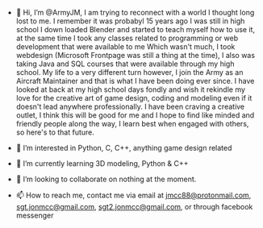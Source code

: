 - 👋 Hi, I’m @ArmyJM, I am trying to reconnect with a world I thought long lost to me. I remember it was probabyl 15 years ago I was still in high school
I down loaded Blender and started to teach myself how to use it, at the same time I took any classes related to programming or web development that were available to me
Which wasn't much, I took webdesign (Microsoft Frontpage was still a thing at the time), I also was taking Java and SQL courses that were available through my high school. 
My life to a very different turn however, I join the Army as an Aircraft Maintainer and that is what I have been doing ever since. I have looked at back at my high school
days fondly and wish it rekindle my love for the creative art of game design, coding and modeling even if it doesn't lead anywhere professionally. I have been craving a
creative outlet, I think this will be good for me and I hope to find like minded and friendly people along the way, I learn best when engaged with others, so here's to 
that future. 

- 👀 I’m interested in Python, C, C++, anything game design related
- 🌱 I’m currently learning 3D modeling, Python & C++
- 💞️ I’m looking to collaborate on nothing at the moment.
- 📫 How to reach me, contact me via email at jmcc88@protonmail.com, sgt.jonmcc@gmail.com, sgt2.jonmcc@gmail.com, or through facebook messenger

<!---
ArmyJM/ArmyJM is a ✨ special ✨ repository because its `README.md` (this file) appears on your GitHub profile.
You can click the Preview link to take a look at your changes.
--->
